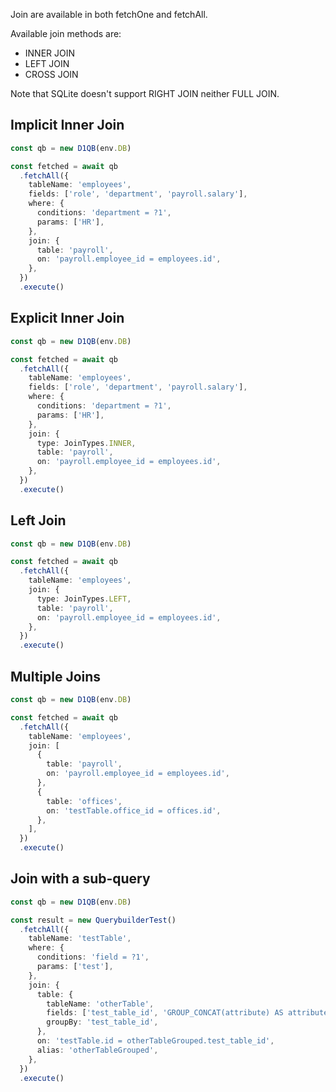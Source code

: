 Join are available in both fetchOne and fetchAll.

Available join methods are:

- INNER JOIN
- LEFT JOIN
- CROSS JOIN

Note that SQLite doesn't support RIGHT JOIN neither FULL JOIN.

## Implicit Inner Join

```ts
const qb = new D1QB(env.DB)

const fetched = await qb
  .fetchAll({
    tableName: 'employees',
    fields: ['role', 'department', 'payroll.salary'],
    where: {
      conditions: 'department = ?1',
      params: ['HR'],
    },
    join: {
      table: 'payroll',
      on: 'payroll.employee_id = employees.id',
    },
  })
  .execute()
```

## Explicit Inner Join

```ts
const qb = new D1QB(env.DB)

const fetched = await qb
  .fetchAll({
    tableName: 'employees',
    fields: ['role', 'department', 'payroll.salary'],
    where: {
      conditions: 'department = ?1',
      params: ['HR'],
    },
    join: {
      type: JoinTypes.INNER,
      table: 'payroll',
      on: 'payroll.employee_id = employees.id',
    },
  })
  .execute()
```

## Left Join

```ts
const qb = new D1QB(env.DB)

const fetched = await qb
  .fetchAll({
    tableName: 'employees',
    join: {
      type: JoinTypes.LEFT,
      table: 'payroll',
      on: 'payroll.employee_id = employees.id',
    },
  })
  .execute()
```

## Multiple Joins

```ts
const qb = new D1QB(env.DB)

const fetched = await qb
  .fetchAll({
    tableName: 'employees',
    join: [
      {
        table: 'payroll',
        on: 'payroll.employee_id = employees.id',
      },
      {
        table: 'offices',
        on: 'testTable.office_id = offices.id',
      },
    ],
  })
  .execute()
```

## Join with a sub-query

```ts
const qb = new D1QB(env.DB)

const result = new QuerybuilderTest()
  .fetchAll({
    tableName: 'testTable',
    where: {
      conditions: 'field = ?1',
      params: ['test'],
    },
    join: {
      table: {
        tableName: 'otherTable',
        fields: ['test_table_id', 'GROUP_CONCAT(attribute) AS attributes'],
        groupBy: 'test_table_id',
      },
      on: 'testTable.id = otherTableGrouped.test_table_id',
      alias: 'otherTableGrouped',
    },
  })
  .execute()
```
